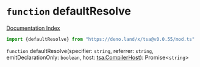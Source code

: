 # `function` defaultResolve

[Documentation Index](../README.md)

```ts
import {defaultResolve} from "https://deno.land/x/tsa@v0.0.55/mod.ts"
```

`function` defaultResolve(specifier: `string`, referrer: `string`, emitDeclarationOnly: `boolean`, host: [tsa.CompilerHost](../interface.CompilerHost/README.md)): Promise\<`string`>

